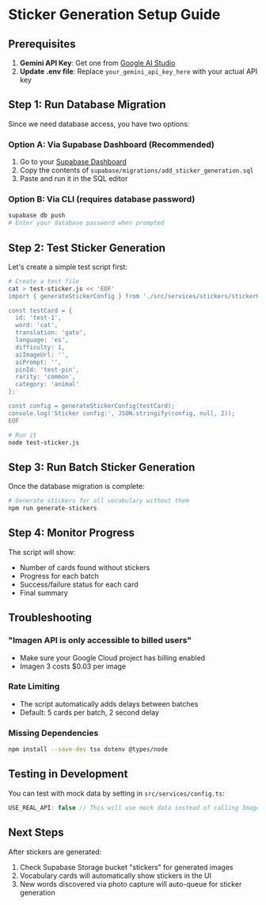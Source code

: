 # Sticker Generation Setup Guide

## Prerequisites

1. **Gemini API Key**: Get one from [Google AI Studio](https://makersuite.google.com/app/apikey)
2. **Update .env file**: Replace `your_gemini_api_key_here` with your actual API key

## Step 1: Run Database Migration

Since we need database access, you have two options:

### Option A: Via Supabase Dashboard (Recommended)
1. Go to your [Supabase Dashboard](https://supabase.com/dashboard/project/jdmzqrbabxnaarihvwfp/sql/new)
2. Copy the contents of `supabase/migrations/add_sticker_generation.sql`
3. Paste and run it in the SQL editor

### Option B: Via CLI (requires database password)
```bash
supabase db push
# Enter your database password when prompted
```

## Step 2: Test Sticker Generation

Let's create a simple test script first:

```bash
# Create a test file
cat > test-sticker.js << 'EOF'
import { generateStickerConfig } from './src/services/stickers/stickerGenerator.js';

const testCard = {
  id: 'test-1',
  word: 'cat',
  translation: 'gato',
  language: 'es',
  difficulty: 1,
  aiImageUrl: '',
  aiPrompt: '',
  pinId: 'test-pin',
  rarity: 'common',
  category: 'animal'
};

const config = generateStickerConfig(testCard);
console.log('Sticker config:', JSON.stringify(config, null, 2));
EOF

# Run it
node test-sticker.js
```

## Step 3: Run Batch Sticker Generation

Once the database migration is complete:

```bash
# Generate stickers for all vocabulary without them
npm run generate-stickers
```

## Step 4: Monitor Progress

The script will show:
- Number of cards found without stickers
- Progress for each batch
- Success/failure status for each card
- Final summary

## Troubleshooting

### "Imagen API is only accessible to billed users"
- Make sure your Google Cloud project has billing enabled
- Imagen 3 costs $0.03 per image

### Rate Limiting
- The script automatically adds delays between batches
- Default: 5 cards per batch, 2 second delay

### Missing Dependencies
```bash
npm install --save-dev tsx dotenv @types/node
```

## Testing in Development

You can test with mock data by setting in `src/services/config.ts`:
```typescript
USE_REAL_API: false // This will use mock data instead of calling Imagen
```

## Next Steps

After stickers are generated:
1. Check Supabase Storage bucket "stickers" for generated images
2. Vocabulary cards will automatically show stickers in the UI
3. New words discovered via photo capture will auto-queue for sticker generation